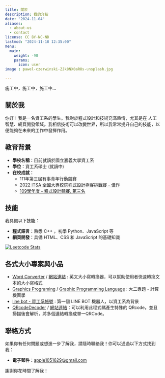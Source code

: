 ```yaml
---
title: 關於
description: 我的介紹
date: "2024-11-04"
aliases:
  - about-us
  - contact
license: CC BY-NC-ND
lastmod: "2024-11-10 12:35:00"
menu:
  main:
    weight: -90
    params:
      icon: user
image : pawel-czerwinski-ZJk8NX0aR8s-unsplash.jpg

---
```


施工中，施工中，施工中...

## 關於我

你好！我是一名資工系的學生。我對於程式設計和技術充滿熱情，尤其是在 人工智慧、網頁開發領域。我相信技術可以改變世界，所以我常常提升自己的技能，以便能夠在未來的工作中發揮作用。

## 教育背景

- **學校名稱**：目前就讀於國立嘉義大學資工系
- **學位**：資工系碩士 (就讀中)
- **在校成就**：
  - 111年第三屆有事青年行動競賽
  - [2022 ITSA 全國大專校院程式設計極客挑戰賽 - 佳作](https://www.itsa.org.tw/itsacontest/2022/register/index.php)
  - [109學年度 - 程式設計競賽, 第三名](https://website.ncyu.edu.tw/csie/Contents?nodeId=27509)

## 技能

我具備以下技能：

- **程式語言**：熟悉 C++ ，初學 Python、JavaScript 等
- **網頁開發**：具備 HTML、CSS 和 JavaScript 的基礎知識

[![Leetcode Stats](https://leetcard.jacoblin.cool/david0970?ext=contest)](https://leetcode.com/david0970)

## 各式大小專案與小品

- [Word Converter](https://github.com/davidchen0970/wordConverter) / [網站連結](https://davidchen0970.github.io/wordConverter/) : 英文大小寫轉換器，可以幫助使用者快速轉換文本的大小寫格式
- [Graphics Programing](https://github.com/davidchen0970/Graphics-Programing) / [Graphic Programming Language](https://github.com/davidchen0970/Graphic-programming-language) : 大二專題 - 計算機圖學
- [line bot - 資工系帳號](https://github.com/davidchen0970/line-bot) : 第一個 LINE BOT 機器人，以資工系為背景
- [QRcodeDecoder](https://davidchen0970.github.io/QRcodeDecoder/) / [網站連結](https://davidchen0970.github.io/QRcodeDecoder/)：可以利用此程式碼產生特殊的 QRcode，並且掃描後會解析，將多個連結轉換成單一QRCode。


## 聯絡方式

如果你有任何問題或想進一步了解我，請隨時聯絡我！你可以通過以下方式找到我：

- **電子郵件**：apple1051629@gmail.com

謝謝你花時間了解我！
